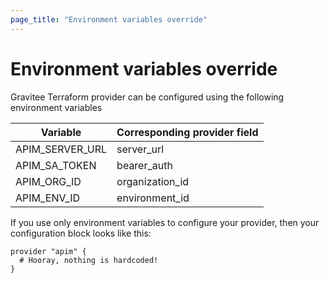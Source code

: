 ```yaml
---
page_title: "Environment variables override"
---
```


# Environment variables override

Gravitee Terraform provider can be configured using the following environment variables

| Variable          | Corresponding provider field |
| ----------------- | ---------------------------- |
| APIM\_SERVER\_URL | server\_url                  |
| APIM\_SA\_TOKEN   | bearer\_auth                 |
| APIM\_ORG\_ID     | organization\_id             |
| APIM\_ENV\_ID     | environment\_id              |

If you use only environment variables to configure your provider, then your configuration block looks like this:

```hcl
provider "apim" {
  # Hooray, nothing is hardcoded!
}